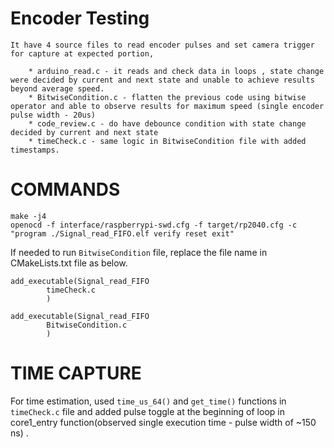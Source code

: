# Encoder Testing
	It have 4 source files to read encoder pulses and set camera trigger for capture at expected portion,
```
	* arduino_read.c - it reads and check data in loops , state change were decided by current and next state and unable to achieve results beyond average speed.
	* BitwiseCondition.c - flatten the previous code using bitwise operator and able to observe results for maximum speed (single encoder pulse width - 20us)
	* code_review.c - do have debounce condition with state change decided by current and next state
	* timeCheck.c - same logic in BitwiseCondition file with added timestamps.
```

# COMMANDS
```
make -j4
openocd -f interface/raspberrypi-swd.cfg -f target/rp2040.cfg -c "program ./Signal_read_FIFO.elf verify reset exit"
```

If needed to run `BitwiseCondition` file, replace the file name in CMakeLists.txt file as below.
```
add_executable(Signal_read_FIFO
		timeCheck.c
		)

add_executable(Signal_read_FIFO
		BitwiseCondition.c
		)
```

# TIME CAPTURE
For time estimation, used `time_us_64()` and `get_time()` functions in `timeCheck.c` file and added pulse toggle at the beginning of loop in core1_entry function(observed single execution time - pulse width of ~150 ns) .

